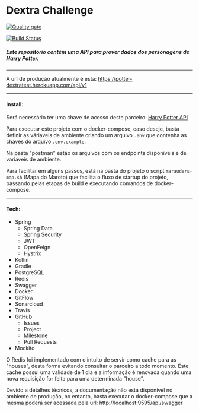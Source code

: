 # Dextra Challenge

[![Quality gate](https://sonarcloud.io/api/project_badges/quality_gate?project=dritoferro_potterdextratest)](https://sonarcloud.io/dashboard?id=dritoferro_potterdextratest)

[![Build Status](https://travis-ci.org/dritoferro/potterdextratest.svg?branch=master)](https://travis-ci.org/dritoferro/potterdextratest)

##### Este repositório contém uma API para prover dados dos personagens de Harry Potter.
***

A url de produção atualmente é esta: https://potter-dextratest.herokuapp.com/api/v1
 
***
#### Install:
Será necessário ter uma chave de acesso deste parceiro: [Harry Potter API](https://www.potterapi.com/) 

Para executar este projeto com o docker-compose, caso deseje, basta definir as váriaveis de ambiente criando um arquivo `.env` que contenha as chaves do arquivo `.env.example`.

Na pasta "postman" estão os arquivos com os endpoints disponíveis e de variáveis de ambiente.   

Para facilitar em alguns passos, está na pasta do projeto o script `marauders-map.sh` (Mapa do Maroto) que facilita o fluxo de startup do projeto, passando pelas etapas de build e executando comandos de docker-compose.

***

#### Tech:

* Spring
    * Spring Data
    * Spring Security
    * JWT
    * OpenFeign
    * Hystrix
* Kotlin
* Gradle
* PostgreSQL
* Redis
* Swagger
* Docker
* GitFlow
* Sonarcloud
* Travis
* GitHub
    * Issues
    * Project
    * Milestone
    * Pull Requests
* Mockito

O Redis foi implementado com o intuito de servir como cache para as "houses", desta forma evitando consultar o parceiro a todo momento. Este cache possui uma validade de 1 dia e a informação é renovada quando uma nova requisição for feita para uma determinada "house". 

Devido a detalhes técnicos, a documentação não está disponível no ambiente de produção, no entanto, basta executar o docker-compose que a mesma poderá ser acessada pela url: http://localhost:9595/api/swagger
